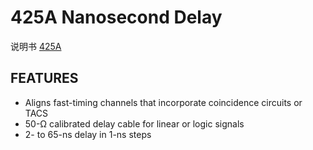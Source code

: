 <!-- 425A.md --- 
;; 
;; Description: 
;; Author: Hongyi Wu(吴鸿毅)
;; Email: wuhongyi@qq.com 
;; Created: 四 6月  1 14:26:18 2017 (+0800)
;; Last-Updated: 四 6月  1 14:30:26 2017 (+0800)
;;           By: Hongyi Wu(吴鸿毅)
;;     Update #: 1
;; URL: http://wuhongyi.cn -->

# 425A  Nanosecond Delay

说明书 [425A](/pdf/ElectronicsModules/ORTEC/425A.pdf)


## FEATURES

- Aligns fast-timing channels that incorporate coincidence circuits or TACS
- 50-Ω calibrated delay cable for linear or logic signals
- 2- to 65-ns delay in 1-ns steps




<!-- 425A.md ends here -->

